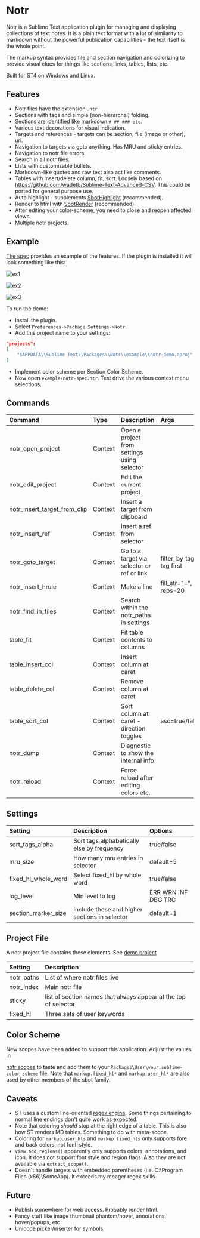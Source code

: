 # Notr

Notr is a Sublime Text application plugin for managing and displaying collections of text notes.
It is a plain text format with a lot of similarity to markdown without the powerful
publication capabilities - the text itself is the whole point.

The markup syntax provides file and section navigation and colorizing to provide visual clues for things like
sections, links, tables, lists, etc.

Built for ST4 on Windows and Linux.

## Features

- Notr files have the extension `.ntr`
- Sections with tags and simple (non-hierarchal) folding.
- Sections are identified like markdown `# ## ### etc`.
- Various text decorations for visual indication.
- Targets and references - targets can be section, file (image or other), uri.
- Navigation to targets via goto anything. Has MRU and sticky entries.
- Navigation to notr file errors.
- Search in all notr files.
- Lists with customizable bullets.
- Markdown-like quotes and raw text also act like comments.
- Tables with insert/delete column, fit, sort. Loosely based on https://github.com/wadetb/Sublime-Text-Advanced-CSV.
  This could be ported for general purpose use.
- Auto highlight - supplements [SbotHighlight](https://github.com/cepthomas/SbotHighlight) (recommended).
- Render to html with [SbotRender](https://github.com/cepthomas/SbotRender) (recommended).
- After editing your color-scheme, you need to close and reopen affected views.
- Multiple notr projects.

## Example

[The spec](example/notr-spec.ntr) provides an example of the features. If the plugin is installed it will look
something like this:

![ex1](example/ex1.jpg)

![ex2](example/ex2.jpg)

![ex3](example/ex3.jpg)

To run the demo:
- Install the plugin.
- Select `Preferences->Package Settings->Notr`.
- Add this project name to your settings:
``` json
"projects":
[
    "$APPDATA\\Sublime Text\\Packages\\Notr\\example\\notr-demo.nproj",
]
```
- Implement color scheme per Section Color Scheme.
- Now open `example/notr-spec.ntr`. Test drive the various context menu selections.

## Commands

| Command                      | Type    | Description                                  | Args                            |
| :--------                    | :-----  | :-------                                     | :--------                       |
| notr_open_project            | Context | Open a project from settings using selector  |                                 |
| notr_edit_project            | Context | Edit the current project                     |                                 |
| notr_insert_target_from_clip | Context | Insert a target from clipboard               |                                 |
| notr_insert_ref              | Context | Insert a ref from selector                   |                                 |
| notr_goto_target             | Context | Go to a target via selector or ref or link   | filter_by_tag=select tag first  |
| notr_insert_hrule            | Context | Make a line                                  | fill_str="=", reps=20           |
| notr_find_in_files           | Context | Search within the notr_paths in settings     |                                 |
| table_fit                    | Context | Fit table contents to columns                |                                 |
| table_insert_col             | Context | Insert column at caret                       |                                 |
| table_delete_col             | Context | Remove column at caret                       |                                 |
| table_sort_col               | Context | Sort column at caret - direction toggles     | asc=true/false                  |
| notr_dump                    | Context | Diagnostic to show the internal info         |                                 |
| notr_reload                  | Context | Force reload after editing colors etc.       |                                 |

## Settings

| Setting             | Description                                   | Options                              |
| :--------           | :-------                                      | :------                              |
| sort_tags_alpha     | Sort tags alphabetically else by frequency    | true/false                           |
| mru_size            | How many mru entries in selector              | default=5                            |
| fixed_hl_whole_word | Select fixed_hl by whole word                 | true/false                           |
| log_level           | Min level to log                              | ERR WRN INF DBG TRC                  |
| section_marker_size | Include these and higher sections in selector | default=1                            |

## Project File

A notr project file contains these elements. See [demo project](example/notr-demo.nproj)

| Setting             | Description                                                     |
| :--------           | :-------                                                        |
| notr_paths          | List of where notr files live                                   |
| notr_index          | Main notr file                                                  |
| sticky              | list of section names that always appear at the top of selector |
| fixed_hl            | Three sets of user keywords                                     |

## Color Scheme

New scopes have been added to support this application. Adjust the values in

[notr scopes](example/notr-scopes.sublime-color-scheme) to taste and add them
to your `Packages\User\your.sublime-color-scheme` file. Note that `markup.fixed_hl*`
and `markup.user_hl*` are also used by other members of the sbot family.

## Caveats

- ST uses a custom line-oriented [regex engine](https://www.sublimetext.com/docs/syntax.html). Some things pertaining to normal line endings don't quite work as expected.
- Note that coloring *should* stop at the right edge of a table. This is also how ST renders MD tables. Something to do with meta-scope.
- Coloring for `markup.user_hls` and `markup.fixed_hls` only supports fore and back colors, not font_style.
- `view.add_regions()` apparently only supports colors, annotations, and icon. It does not support font style and region flags.
  Also they are not available via `extract_scope()`.
- Doesn't handle targets with embedded parentheses (i.e. C:\Program Files (x86)\SomeApp). It exceeds my meager regex skills.

## Future

- Publish somewhere for web access. Probably render html.
- Fancy stuff like image thumbnail phantom/hover, annotations, hover/popups, etc.
- Unicode picker/inserter for symbols.
